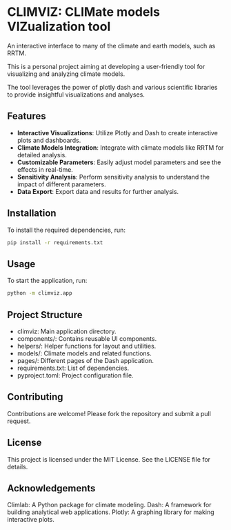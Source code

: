# CLIMVIZ: CLIMate models VIZualization tool

An interactive interface to many of the climate and earth models, such as RRTM.

This is a personal project aiming at developing a user-friendly tool for visualizing and analyzing climate models. 

The tool leverages the power of plotly dash and various scientific libraries to provide insightful visualizations and analyses.

## Features

- **Interactive Visualizations**: Utilize Plotly and Dash to create interactive plots and dashboards.
- **Climate Models Integration**: Integrate with climate models like RRTM for detailed analysis.
- **Customizable Parameters**: Easily adjust model parameters and see the effects in real-time.
- **Sensitivity Analysis**: Perform sensitivity analysis to understand the impact of different parameters.
- **Data Export**: Export data and results for further analysis.

## Installation

To install the required dependencies, run:

```sh
pip install -r requirements.txt
```

## Usage
To start the application, run:

```sh
python -m climviz.app
```


## Project Structure
- climviz: Main application directory.
 - components/: Contains reusable UI components.
 - helpers/: Helper functions for layout and utilities.
 - models/: Climate models and related functions.
 - pages/: Different pages of the Dash application.
- requirements.txt: List of dependencies.
- pyproject.toml: Project configuration file.

## Contributing
Contributions are welcome! Please fork the repository and submit a pull request.

## License
This project is licensed under the MIT License. See the LICENSE file for details.

## Acknowledgements
Climlab: A Python package for climate modeling.
Dash: A framework for building analytical web applications.
Plotly: A graphing library for making interactive plots.
